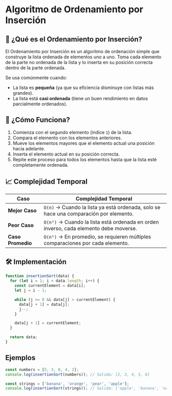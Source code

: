 # Algoritmo de Ordenamiento por Inserción

## 📌 ¿Qué es el Ordenamiento por Inserción?
El Ordenamiento por Inserción es un algoritmo de ordenación simple que construye la lista ordenada de elementos uno a uno. Toma cada elemento de la parte no ordenada de la lista y lo inserta en su posición correcta dentro de la parte ordenada.

Se usa comúnmente cuando:
- La lista es **pequeña** (ya que su eficiencia disminuye con listas más grandes).
- La lista está **casi ordenada** (tiene un buen rendimiento en datos parcialmente ordenados).

## 🔹 ¿Cómo Funciona?
1. Comienza con el segundo elemento (índice `1`) de la lista.
2. Compara el elemento con los elementos anteriores.
3. Mueve los elementos mayores que el elemento actual una posición hacia adelante.
4. Inserta el elemento actual en su posición correcta.
5. Repite este proceso para todos los elementos hasta que la lista esté completamente ordenada.

## 📈 Complejidad Temporal
| Caso          | Complejidad Temporal |
|--------------|----------------------|
| **Mejor Caso**    | `O(n)` → Cuando la lista ya está ordenada, solo se hace una comparación por elemento. |
| **Peor Caso**     | `O(n²)` → Cuando la lista está ordenada en orden inverso, cada elemento debe moverse. |
| **Caso Promedio** | `O(n²)` → En promedio, se requieren múltiples comparaciones por cada elemento. |

## 🛠 Implementación
```js
function insertionSort(data) {
  for (let i = 1; i < data.length; i++) {
    const currentElement = data[i];
    let j = i - 1;

    while (j >= 0 && data[j] > currentElement) {
      data[j + 1] = data[j];
      j--;
    }

    data[j + 1] = currentElement;
  }

  return data;
}
```

## Ejemplos
```js
const numbers = [5, 3, 8, 4, 2];
console.log(insertionSort(numbers)); // Salida: [2, 3, 4, 5, 8]

const strings = ['banana', 'orange', 'pear', 'apple'];
console.log(insertionSort(strings)); // Salida: ['apple', 'banana', 'orange', 'pear']

